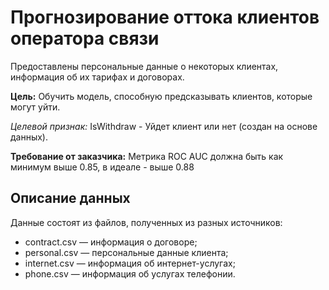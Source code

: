 # Прогнозирование оттока клиентов оператора связи
Предоставлены персональные данные о некоторых клиентах, информация об их тарифах и договорах.

**Цель:** Обучить модель, способную предсказывать клиентов, которые могут уйти.

*Целевой признак:* IsWithdraw - Уйдет клиент или нет (создан на основе данных).

**Требование от заказчика:** Метрика ROC AUC должна быть как минимум выше 0.85, в идеале - выше 0.88


## Описание данных
Данные состоят из файлов, полученных из разных источников:

 - contract.csv — информация о договоре;
 - personal.csv — персональные данные клиента;
 - internet.csv — информация об интернет-услугах;
 - phone.csv — информация об услугах телефонии.
